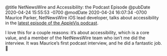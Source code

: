 @title NetNewsWire and Accessibility: the Podcast Episode
@pubDate 2020-04-24 15:55:53 -0700
@modDate 2020-04-24 16:07:34 -0700
Maurice Parker, NetNewsWire iOS lead developer, talks about accessibility in the [latest episode of the AppleVis podcast](https://www.applevis.com/podcast/applevis-extra-71-depth-interview-maurice-parker-netnewswire).

I love this for a couple reasons: it’s about accessibility, which is a core value, and a member of the NetNewsWire team who isn’t me did the interview. It was Maurice’s first podcast interview, and he did a fantastic job. 🎸
